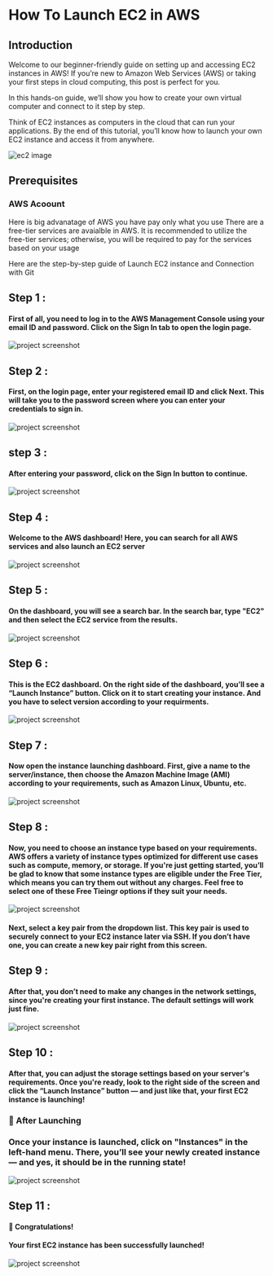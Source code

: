 # How To Launch EC2 in AWS 
## Introduction
Welcome to our beginner-friendly guide on setting up and accessing EC2 instances in AWS! If you’re new to Amazon Web Services (AWS) or taking your first steps in cloud computing, this post is perfect for you.

In this hands-on guide, we’ll show you how to create your own virtual computer and connect to it step by step.

Think of EC2 instances as computers in the cloud that can run your applications. By the end of this tutorial, you’ll know how to launch your own EC2 instance and access it from anywhere.

![ec2 image](https://miro.medium.com/v2/resize:fit:720/format:webp/0*9iUjIqntZZHAXfBN.png)

## Prerequisites
### AWS Acoount

Here is big advanatage of AWS you have pay only what you use
There are a free-tier services are avaialble in AWS. It is recommended to utilize the free-tier services; otherwise, you will be required to pay for the services based on your usage

Here are the step-by-step guide of Launch EC2 instance and Connection with Git

## Step 1 :
#### First of all, you need to log in to the AWS Management Console using your email ID and password. Click on the Sign In tab to open the login page.

![project screenshot](/Images/Console%20login%20dashboad.PNG)


## Step 2 :
#### First, on the login page, enter your registered email ID and click Next. This will take you to the password screen where you can enter your credentials to sign in.

![project screenshot](/Images/Login%20page.PNG)


## step 3 :
#### After entering your password, click on the Sign In button to continue.

![project screenshot](/Images/password.PNG)


## Step 4 :
#### Welcome to the AWS dashboard! Here, you can search for all AWS services and also launch an EC2 server


![project screenshot](/Images/aws%20dashboad.PNG)

## Step 5 :
#### On the dashboard, you will see a search bar. In the search bar, type "EC2" and then select the EC2 service from the results.

![project screenshot](/Images/ec2%20search.PNG)

## Step 6 :
#### This is the EC2 dashboard. On the right side of the dashboard, you’ll see a “Launch Instance” button. Click on it to start creating your instance. And you have to select version according to your requirments. 

![project screenshot](/Images/EC2%20Dashboard.PNG)

## Step 7 :
#### Now open the instance launching dashboard. First, give a name to the server/instance, then choose the Amazon Machine Image (AMI) according to your requirements, such as Amazon Linux, Ubuntu, etc. 

![project screenshot](/Images/instance%20db1.PNG)

## Step 8 :
#### Now, you need to choose an instance type based on your requirements. AWS offers a variety of instance types optimized for different use cases such as compute, memory, or storage. If you're just getting started, you’ll be glad to know that some instance types are eligible under the Free Tier, which means you can try them out without any charges. Feel free to select one of these Free Tieingr options if they suit your needs. 

![project screenshot](/Images/instance%20db2.PNG)

#### Next, select a key pair from the dropdown list. This key pair is used to securely connect to your EC2 instance later via SSH. If you don’t have one, you can create a new key pair right from this screen.

## Step 9 :
#### After that, you don’t need to make any changes in the network settings, since you're creating your first instance. The default settings will work just fine.

![project screenshot](/Images/instance%20db3.PNG)

## Step 10 :
#### After that, you can adjust the storage settings based on your server's requirements. Once you're ready, look to the right side of the screen and click the “Launch Instance” button — and just like that, your first EC2 instance is launching!

### 🎉 After Launching
### Once your instance is launched, click on "Instances" in the left-hand menu. There, you’ll see your newly created instance — and yes, it should be in the running state!

![project screenshot](/Images/instance%20db%204.PNG)


## Step 11 :
#### 🎉 Congratulations!
#### Your first EC2 instance has been successfully launched!

![project screenshot](/Images/after%20instance.PNG)



















